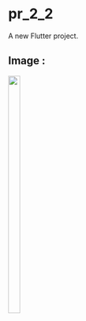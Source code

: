 # pr_2_2

A new Flutter project.

## Image :
<p>
 
 <img  src = "https://github.com/Jenish5571/pr_2_2/assets/132265451/6566d6fe-f7c5-477e-a429-8947893160e1" width=22% height=35% >
 
  </P>


